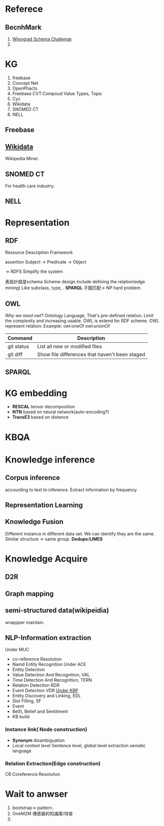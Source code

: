 # Referece
## BecnhMark
1. [Winograd Schema Challenge](http://commonsensereasoning.org/winograd.html)
2.
# KG
1. freebase
2. Concept Net
3. OpenPhacts
4. Freebase
	CVT:Compoud Value Types, Topic
5. Cyc
6. Wikidata
7. SNOMED CT
8. NELL
## Freebase
## [Wikidata](https://www.wikidata.org/wiki/Wikidata:Main_Page)
Wikipedia Miner.
## SNOMED CT
For health care industry.
## NELL

# Representation
## RDF
Resource Description Framework

assertion
Subject -> Predicate -> Object

-> RDFS
Simplify the system

表設計就是schema
Scheme design include defining the relation(edge mining) Like subclass, type, .
**SPARQL**
子圖匹配-> NP hard problem
## OWL
*Why we need owl?*
Ontology Language, That's pre-defined relation. Limit the complexity and increasing usable.
OWL is extend for RDF scheme.
OWL represent relation:
Example:
owl:oneOf
owl:unionOf

| Command | Description |
| --- | --- |
| git status | List all new or modified files |
| git diff | Show file differences that haven't been staged |

## SPARQL


# KG embedding
- **RESCAL** tensor decomposition
- **NTN** based on neural network(auto-encoding?)
- **TransE3** based on distance

# KBQA
# Knowledge inference
## Corpus inference
accourding to text to inference. Extract information by frequency
## Representation Learning
## Knowledge Fusion
Different instance in different data set. We can identify they are the same. Similar structure -> same group. **Dedupe**/**LIMES**
# Knowledge Acquire
## D2R
## Graph mapping
## semi-structured data(wikipeidia)
wrappper maintain.
## NLP-Information extraction
Under  MUC
- co-reference Resolution
- Namd Entity Recognition
Under ACE
- Entity Detection
- Value Detection And Recognition, VAL
- Time Detection And Recognition, TERN
- Relation Detection RDR
- Event Detection VDR
[Under KBP](https://tac.nist.gov/2017/KBP)
- Entity Discovery and Linking, EDL
- Slot Filling, SF
- Event
- BeSt, Belief and Sentitment
- KB build
### Instance link( Node construction)
- **Synonym** disambiguation
- Local context level
	Sentence level, global level extraction sematic language
	
### Relation Extraction(Edge construction)
CR Coreference Resolution


# Wait to anwser
1. bootstrap-> pattern..
2.  OneM2M 傳感器的知識庫/待查 
3. 

<!--stackedit_data:
eyJoaXN0b3J5IjpbNjE5NzExNzgwLDE2MDE5MzQzNTAsLTE5NT
MzNDU5OTksLTE2OTAzMDI4NDcsLTk3NjY3MjU5MiwxODI1NTQ0
ODEwLC0xMDM1MDY5NjQ2LDExODE3NzIwNTcsNTEwNzA5MDkyLD
YyNDI5NDA4MywtODk1MDQ0OTk5LDEwNjc2OTA5OTYsLTE0NjA5
Mjc4NDQsLTE2MzM5NzA2NzgsMTUzNTY0NzU4Nyw5NzYxMDExND
QsOTUwNTY1ODcxLC02ODUxMzc4MTBdfQ==
-->